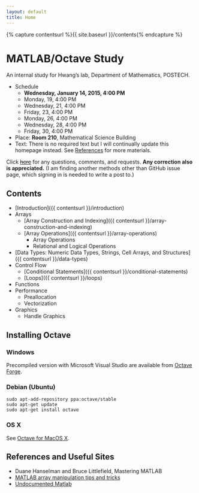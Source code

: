```yaml
---
layout: default
title: Home
---
```

{% capture contentsurl %}{{ site.baseurl }}/contents{% endcapture %}

# MATLAB/Octave Study

An internal study for Hwang’s lab, Department of Mathematics, POSTECH.

- Schedule
  - **Wednesday, January 14, 2015, 4:00 PM**
  - Monday, 19, 4:00 PM
  - Wednesday, 21, 4:00 PM
  - Friday, 23, 4:00 PM
  - Monday, 26, 4:00 PM
  - Wednesday, 28, 4:00 PM
  - Friday, 30, 4:00 PM
- Place: **Room 210**, Mathematical Science Building
- Text: There is no required text but I will continually update this homepage instead. See [References](#references) for more materials.

Click <del>[here](https://github.com/dlimpid/matlab-study-2015/issues)</del> for any questions, comments, and requests. 
**Any correction also is appreciated.**
(I am finding another methods other than GitHub issue page, which signing in is needed to write a post to.)


## Contents

- [Introduction]({{ contentsurl }}/introduction)
- Arrays
  - [Array Construction and Indexing]({{ contentsurl }}/array-construction-and-indexing)
  - [Array Operations]({{ contentsurl }}/array-operations)
    - Array Operations
    - Relational and Logical Operations
- [Data Types: Numeric Data Types, Strings, Cell Arrays, and Structures]({{ contentsurl }}/data-types)
- Control Flow
  - [Conditional Statements]({{ contentsurl }}/conditional-statements)
  - [Loops]({{ contentsurl }}/loops)
- Functions
- Performance
  - Preallocation
  - Vectorization
- Graphics
  - Handle Graphics


## Installing Octave

### Windows

Precompiled version with Microsoft Visual Studio are available from [Octave Forge](http://sourceforge.net/projects/octave/files/Octave%20Windows%20binaries/Octave%203.6.4%20for%20Windows%20Microsoft%20Visual%20Studio/).

### Debian (Ubuntu)

```
sudo apt-add-repository ppa:octave/stable
sudo apt-get update
sudo apt-get install octave
```

### OS X

See [Octave for MacOS X](http://wiki.octave.org/Octave_for_MacOS_X).


## References and Useful Sites <a name="references"></a>

- Duane Hanselman and Bruce Littlefield, Mastering MATLAB
- [MATLAB array manipulation tips and tricks](http://home.online.no/~pjacklam/matlab/doc/mtt/index.html)
- [Undocumented Matlab](http://undocumentedmatlab.com/)

